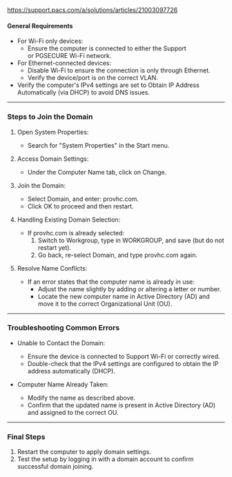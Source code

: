 https://support.pacs.com/a/solutions/articles/21003097726
#### General Requirements

- For Wi-Fi only devices:
    - Ensure the computer is connected to either the Support or PGSECURE Wi-Fi network.
- For Ethernet-connected devices:
    - Disable Wi-Fi to ensure the connection is only through Ethernet.
    - Verify the device/port is on the correct VLAN.
- Verify the computer's IPv4 settings are set to Obtain IP Address Automatically (via DHCP) to avoid DNS issues.

---

### Steps to Join the Domain

1. Open System Properties:
    
    - Search for "System Properties" in the Start menu.
2. Access Domain Settings:
    
    - Under the Computer Name tab, click on Change.
3. Join the Domain:
    
    - Select Domain, and enter: provhc.com.
    - Click OK to proceed and then restart.
4. Handling Existing Domain Selection:
    
    - If provhc.com is already selected:
        1. Switch to Workgroup, type in WORKGROUP, and save (but do not restart yet).
        2. Go back, re-select Domain, and type provhc.com again.
5. Resolve Name Conflicts:
    
    - If an error states that the computer name is already in use:
        - Adjust the name slightly by adding or altering a letter or number.
        - Locate the new computer name in Active Directory (AD) and move it to the correct Organizational Unit (OU).

---

### Troubleshooting Common Errors

- Unable to Contact the Domain:
    
    - Ensure the device is connected to Support Wi-Fi or correctly wired.
    - Double-check that the IPv4 settings are configured to obtain the IP address automatically (DHCP).
- Computer Name Already Taken:
    
    - Modify the name as described above.
    - Confirm that the updated name is present in Active Directory (AD) and assigned to the correct OU.

---

### Final Steps

1. Restart the computer to apply domain settings.
2. Test the setup by logging in with a domain account to confirm successful domain joining.